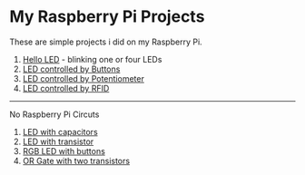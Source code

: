 # My Raspberry Pi Projects

These are simple projects i did on my Raspberry Pi.

1. [Hello LED](./hello_led/README.md) - blinking one or four LEDs
1. [LED controlled by Buttons](./button_led/README.md)
1. [LED controlled by Potentiometer](./potenciometer_led/README.md)
1. [LED controlled by RFID](./rfid_read_write/README.md)

---

No Raspberry Pi Circuts

1. [LED with capacitors](./led_with_capacitor/README.md)
1. [LED with transistor](./led_with_transistor/README.md)
1. [RGB LED with buttons](./rgb_led_with_buttons/README.md)
1. [OR Gate with two transistors](./or_gate_from_transistors/README.md)
